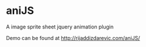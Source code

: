 aniJS
=====

A image sprite sheet jquery animation plugin

Demo can be found at http://rijaddizdarevic.com/aniJS/
